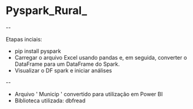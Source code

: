 # Pyspark_Rural_

--

Etapas inciais:

- pip install pyspark
- Carregar o arquivo Excel usando pandas e, em seguida, converter o DataFrame para um DataFrame do Spark.
- Visualizar o DF spark e iniciar análises


--

- Arquivo ' Municip ' convertido para utilização em Power BI
- Biblioteca utilizada: dbfread
